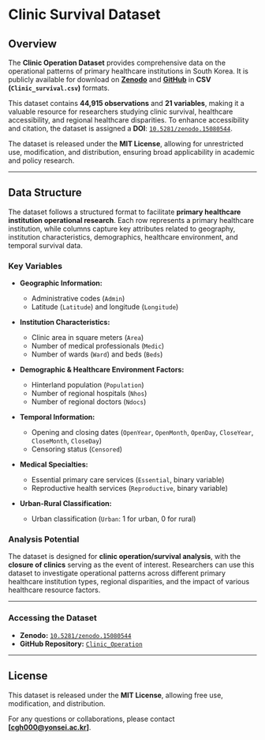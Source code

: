 # **Clinic Survival Dataset**

## **Overview**
The **Clinic Operation Dataset** provides comprehensive data on the operational patterns of primary healthcare institutions in South Korea. It is publicly available for download on **[Zenodo](https://zenodo.org/records/15080544)** and **[GitHub](https://github.com/Quantitative-Finance-Lab/Clinic_Operation)** in **CSV (`Clinic_survival.csv`)** formats.

This dataset contains **44,915 observations** and **21 variables**, making it a valuable resource for researchers studying clinic survival, healthcare accessibility, and regional healthcare disparities. To enhance accessibility and citation, the dataset is assigned a **DOI**: [`10.5281/zenodo.15080544`](https://zenodo.org/records/15080544).

The dataset is released under the **MIT License**, allowing for unrestricted use, modification, and distribution, ensuring broad applicability in academic and policy research.

---

## **Data Structure**
The dataset follows a structured format to facilitate **primary healthcare institution operational research**. Each row represents a primary healthcare institution, while columns capture key attributes related to geography, institution characteristics, demographics, healthcare environment, and temporal survival data.

### **Key Variables**

- **Geographic Information:**
  - Administrative codes (`Admin`)
  - Latitude (`Latitude`) and longitude (`Longitude`)

- **Institution Characteristics:**
  - Clinic area in square meters (`Area`)
  - Number of medical professionals (`Medic`)
  - Number of wards (`Ward`) and beds (`Beds`)

- **Demographic & Healthcare Environment Factors:**
  - Hinterland population (`Population`)
  - Number of regional hospitals (`Nhos`)
  - Number of regional doctors (`Ndocs`)

- **Temporal Information:**
  - Opening and closing dates (`OpenYear`, `OpenMonth`, `OpenDay`, `CloseYear`, `CloseMonth`, `CloseDay`)
  - Censoring status (`Censored`)

- **Medical Specialties:**
  - Essential primary care services (`Essential`, binary variable)
  - Reproductive health services (`Reproductive`, binary variable)

- **Urban-Rural Classification:**
  - Urban classification (`Urban`: 1 for urban, 0 for rural)

### **Analysis Potential**
The dataset is designed for **clinic operation/survival analysis**, with the **closure of clinics** serving as the event of interest. Researchers can use this dataset to investigate operational patterns across different primary healthcare institution types, regional disparities, and the impact of various healthcare resource factors.


---


### **Accessing the Dataset**
- **Zenodo:** [`10.5281/zenodo.15080544`](https://zenodo.org/records/15080544)
- **GitHub Repository:** [`Clinic_Operation`](https://github.com/Quantitative-Finance-Lab/Clinic_Operation)

---

## **License**
This dataset is released under the **MIT License**, allowing free use, modification, and distribution.

For any questions or collaborations, please contact **[cgh000@yonsei.ac.kr]**.
